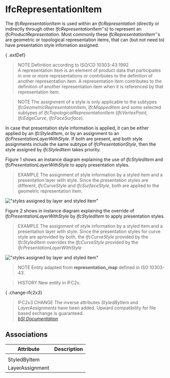 IfcRepresentationItem
=====================
The _IfcRepresentationItem_ is used within an _IfcRepresentation_ (directly or
indirectly through other _IfcRepresentationItem_''s) to represent an
_IfcProductRepresentation_. Most commonly these _IfcRepresentationItem_''s are
geometric or topological representation items, that can (but not need to) have
presentation style infomation assigned.  
  
{ .extDef}  
> NOTE  Definition according to ISO/CD 10303-43:1992  
> A representation item is an element of product data that participates in one
> or more representations or contributes to the definition of another
> representation item. A representation item contributes to the definition of
> another representation item when it is referenced by that representation
> item.  
  
> NOTE  The assignment of a style is only applicable to the subtypes
> _IfcGeometricRepresentationItem_, _IfcMappedItem_ and some selected subtypes
> of _IfcTopologicalRepresentationItem_ (_IfcVertexPoint_, _IfcEdgeCurve_,
> _IfcFaceSurface_).  
  
In case that presentation style information is applied, it can be either
applied by an _IfcStyledItem_, or by an assignment to an
_IfcPresentationLayerWithStyle_. If both are present, and both style
assignments include the same subtype of _IfcPresentationStyle_, then the style
assigned by _IfcStyledItem_ takes priority.  
  
Figure 1 shows an instance diagram explaining the use of _IfcStyledItem_ and
_IfcPresentationLayerWithStyle_ to apply presentation styles.  
  
> EXAMPLE  The assignment of style information by a styled item and a
> presentation layer with style. Since the presentation styles are different,
> _IfcCurveStyle_ and _IfcSurfaceStyle_, both are applied to the geometric
> representation item.  
  
!["styles assigned by layer and styled
item"](../figures/ifcrepresentationitem_style-1.png "Figure 1 --
Representation item style")  
  
Figure 2 shows in instance diagram explaining the override of
_IfcPresentationLayerWithStyle_ by _IfcStyledItem_ to apply presentation
styles.  
  
> EXAMPLE  The assignment of style information by a styled item and a
> presentation layer with style. Since the presentation styles for curve style
> are aprovided by both, the _IfcCurveStyle_ provided by the _IfcStyledItem_
> overrides the _IfcCurveStyle_ provided by the
> _IfcPresentationLayerWithStyle_  
  
!["styles assigned by layer and styled
item"](../figures/ifcrepresentationitem_style-2.png "Figure 2 --
Representation item style override")  
  
> NOTE  Entity adapted from **representation_map** defined in ISO 10303-43.  
  
> HISTORY  New entity in IFC2x.  
  
{ .change-ifc2x3}  
> IFC2x3 CHANGE  The inverse attributes _StyledByItem_ and _LayerAssignments_
> have been added. Upward compatibility for file based exchange is guaranteed.  
[ _bSI
Documentation_](https://standards.buildingsmart.org/IFC/DEV/IFC4_2/FINAL/HTML/schema/ifcgeometryresource/lexical/ifcrepresentationitem.htm)


Associations
------------
| Attribute       | Description   |
|-----------------|---------------|
|                 |               |
| StyledByItem    |               |
| LayerAssignment |               |

